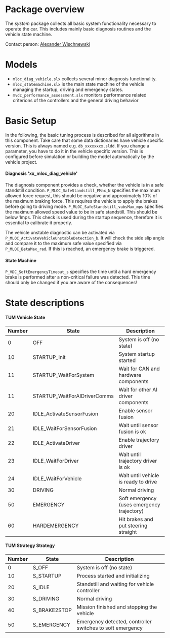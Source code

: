 # Package overview
The *system* package collects all basic system functionality necessary to operate the car. This includes mainly basic diagnosis routines and the vehicle state machine.

Contact person: [Alexander Wischnewski](mailto:alexander.wischnewski@tum.de)

# Models
* `mloc_diag_vehicle.slx` collects several minor diagnosis functionality.
* `mloc_statemachine.slx` is the main state machine of the vehicle managing the startup, driving and emergency states.
* `mvdc_performance_assessment.slx` monitors performance related criterions of the controllers and the general driving behavior

# Basic Setup
In the following, the basic tuning process is described for all algorithms in this component. Take care that some data dictionaries have vehicle specific version. This is always named e.g. `db_xxxxxxxx.sldd`. If you change a parameter, you have to do it in the vehicle specific version. This is configured before simulation or building the model automatically by the vehicle project.

#### Diagnosis 'xx_mloc_diag_vehicle'
The diagnosis component provides a check, whether the vehicle is in a safe standstill condition. `P_MLOC_SafeStandstill_FMax_N` specifies the maximum allowed force request, this should be negative and approximately 10% of the maximum braking force. This requires the vehicle to apply the brakes before going to driving mode. `P_MLOC_SafeStandstill_vabsMax_mps` specifies the maximum allowed speed value to be in safe standstill. This should be below 1mps. This check is used during the startup sequence, therefore it is essential to calibrate it properly.

The vehicle unstable diagnostic can be activated via `P_MLOC_ActivateVehicleUnstableDetection_b`. It will check the side slip angle and compare it to the maximum safe value specified via `P_MLOC_BetaMax_rad`. If this is reached, an emergency brake is triggered.

#### State Machine
`P_VDC_SoftEmergencyTimeout_s` specifies the time until a hard emergency brake is performed after a non-critical failure was detected. This time should only be changed if you are aware of the consequences!

# State descriptions
#### TUM Vehicle State

| Number | State                        | Description
|--------|------------------------------|--------------
|  0     | OFF                          | System is off (no state)
| 10     | STARTUP_Init                 | System startup started
| 11     | STARTUP_WaitForSystem        | Wait for CAN and hardware components
| 11     | STARTUP_WaitForAIDriverComms | Wait for other AI driver components
| 20     | IDLE_ActivateSensorFusion    | Enable sensor fusion
| 21     | IDLE_WaitForSensorFusion     | Wait until sensor fusion is ok
| 22     | IDLE_ActivateDriver          | Enable trajectory driver
| 23     | IDLE_WaitForDriver           | Wait until trajectory driver is ok
| 24     | IDLE_WaitForVehicle          | Wait until vehicle is ready to drive
| 30     | DRIVING                      | Normal driving
| 50     | EMERGENCY                    | Soft emergency (uses emergency trajectory)
| 60     | HARDEMERGENCY                | Hit brakes and put steering straight

#### TUM Strategy Strategy

| Number | State         | Description
|--------|---------------|------------
|  0     | S_OFF         | System is off (no state)
| 10     | S_STARTUP     | Process started and initializing
| 20     | S_IDLE        | Standstill and waiting for vehicle controller
| 30     | S_DRIVING     | Normal driving
| 40     | S_BRAKE2STOP  | Mission finished and stopping the vehicle
| 50     | S_EMERGENCY   | Emergency detected, controller switches to soft emergency
